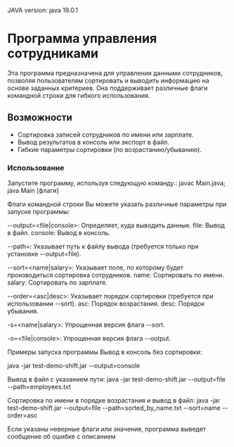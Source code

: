 JAVA version: java 19.0.1

# Программа управления сотрудниками

Эта программа предназначена для управления данными сотрудников, позволяя пользователям сортировать и выводить информацию на основе заданных критериев.
Она поддерживает различные флаги командной строки для гибкого использования.

## Возможности

- Сортировка записей сотрудников по имени или зарплате.
- Вывод результатов в консоль или экспорт в файл.
- Гибкие параметры сортировки (по возрастанию/убыванию).

### Использование
Запустите программу, используя следующую команду.:
javac Main.java; java Main [флаги]

Флаги командной строки
Вы можете указать различные параметры при запуске программы:

--output=<file|console>: Определяет, куда выводить данные.
file: Вывод в файл.
console: Вывод в консоль.

--path=<file path>: Указывает путь к файлу вывода (требуется только при установке --output=file).

--sort=<name|salary>: Указывает поле, по которому будет производиться сортировка сотрудников.
name: Сортировать по имени.
salary: Сортировать по зарплате.

--order=<asc|desc>: Указывает порядок сортировки (требуется при использовании --sort).
asc: Порядок возрастания.
desc: Порядок убывания.

-s=<name|salary>: Упрощенная версия флага --sort.

-o=<file|console>: Упрощенная версия флага --output.

Примеры запуска программы
Вывод в консоль без сортировки:

 java -jar test-demo-shift.jar  --output=console

Вывод в файл с указанием пути:
 java -jar test-demo-shift.jar  --output=file --path=employees.txt

Сортировка по имени в порядке возрастания и вывод в файл:
 java -jar test-demo-shift.jar  --output=file --path=sorted_by_name.txt --sort=name --order=asc

Если указаны неверные флаги или значения, программа выведет сообщение об ошибке с описанием

